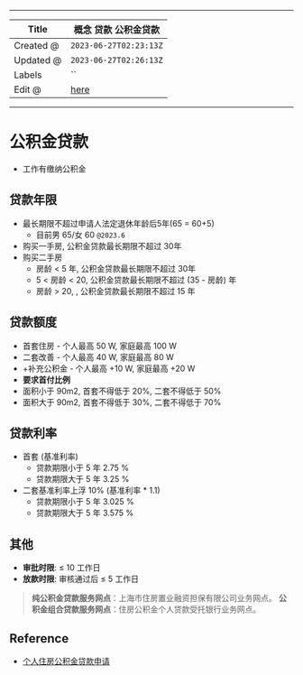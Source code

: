 -----

| Title     | 概念 贷款 公积金贷款                                     |
| --------- | ----------------------------------------------- |
| Created @ | `2023-06-27T02:23:13Z`                          |
| Updated @ | `2023-06-27T02:26:13Z`                          |
| Labels    | \`\`                                            |
| Edit @    | [here](https://github.com/junxnone/F/issues/92) |

-----

# 公积金贷款

  - 工作有缴纳公积金

## 贷款年限

  - 最长期限不超过申请人法定退休年龄后5年(65 = 60+5)
      - 目前男 65/女 60 `@2023.6`
  - 购买一手房, 公积金贷款最长期限不超过 30年
  - 购买二手房
      - 房龄 \< 5 年, 公积金贷款最长期限不超过 30年
      - 5 \< 房龄 \< 20, 公积金贷款最长期限不超过 (35 - 房龄) 年
      - 房龄 \> 20, , 公积金贷款最长期限不超过 15 年

## 贷款额度

  - 首套住房 - 个人最高 50 W, 家庭最高 100 W
  - 二套改善 - 个人最高 40 W, 家庭最高 80 W
  - \+补充公积金 - 个人最高 +10 W, 家庭最高 +20 W
  - **要求首付比例**
  - 面积小于 90m2, 首套不得低于 20%, 二套不得低于 50%
  - 面积大于 90m2, 首套不得低于 30%, 二套不得低于 70%

## 贷款利率

  - 首套 (基准利率)
      - 贷款期限小于 5 年 2.75 %
      - 贷款期限大于 5 年 3.25 %
  - 二套基准利率上浮 10% (基准利率 \* 1.1)
      - 贷款期限小于 5 年 3.025 %
      - 贷款期限大于 5 年 3.575 %

## 其他

  - **审批时限**: ≤ 10 工作日
  - **放款时限**: 审核通过后 ≤ 5 工作日

> **纯公积金贷款服务网点**：上海市住房置业融资担保有限公司业务网点。 **公积金组合贷款服务网点**：住房公积金个人贷款受托银行业务网点。

## Reference

  - [个人住房公积金贷款申请](https://www.shgjj.com/html/newxxgk/ywzn/sydk/dksq/209130.html)
